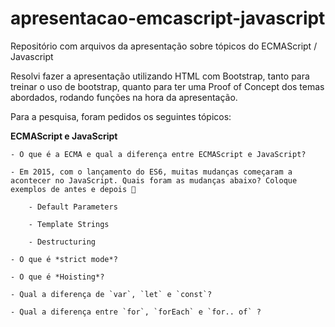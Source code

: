 # apresentacao-emcascript-javascript
Repositório com arquivos da apresentação sobre tópicos do ECMAScript / Javascript

Resolvi fazer a apresentação utilizando HTML com Bootstrap, tanto para treinar o uso de bootstrap, quanto para ter uma Proof of Concept dos temas abordados, rodando funções na hora da apresentação.

Para a pesquisa, foram pedidos os seguintes tópicos:

**ECMAScript e JavaScript**

    - O que é a ECMA e qual a diferença entre ECMAScript e JavaScript?
    
    - Em 2015, com o lançamento do ES6, muitas mudanças começaram a acontecer no JavaScript. Quais foram as mudanças abaixo? Coloque exemplos de antes e depois 🙂
    
        - Default Parameters
        
        - Template Strings
        
        - Destructuring
        
    - O que é *strict mode*?
    
    - O que é *Hoisting*?
    
    - Qual a diferença de `var`, `let` e `const`?
    
    - Qual a diferença entre `for`, `forEach` e `for.. of` ?
